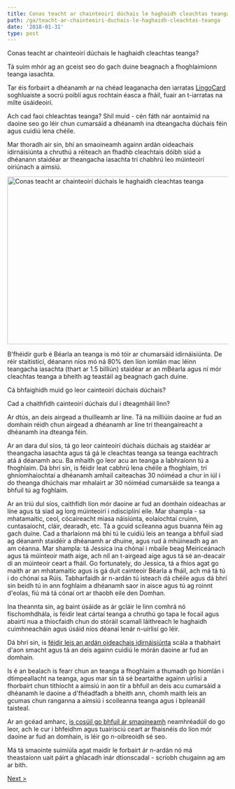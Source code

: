 ```yaml
---
title: Conas teacht ar chainteoirí dúchais le haghaidh cleachtas teanga?
path: /ga/teacht-ar-chainteoiri-duchais-le-haghaidh-cleachtas-teanga
date: '2018-01-31'
type: post
---
```


Conas teacht ar chainteoirí dúchais le haghaidh cleachtas teanga?

Tá suim mhór ag an gceist seo do gach duine beagnach a fhoghlaimíonn teanga iasachta.

Tar éis forbairt a dhéanamh ar na chéad leaganacha den iarratas <a href="https://lingocard.com">LingoCard</a> soghluaiste a socrú poiblí agus rochtain éasca a fháil, fuair an t-iarratas na mílte úsáideoirí.

Ach cad faoi chleachtas teanga? Shíl muid - cén fáth nár aontaímid na daoine seo go léir chun cumarsáid a dhéanamh ina dteangacha dúchais féin agus cuidiú lena chéile.

Mar thoradh air sin, bhí an smaoineamh againn ardán oideachais idirnáisiúnta a chruthú a réiteach an fhadhb cleachtais dóibh siúd a dhéanann staidéar ar theangacha iasachta trí chabhrú leo múinteoirí oiriúnach a aimsiú.

<img class="aligncenter wp-image-78 size-full" src="../images/platform/social-network.jpg" alt="Conas teacht ar chainteoirí dúchais le haghaidh cleachtas teanga" width="628" height="383" />

B'fhéidir gurb é Béarla an teanga is mó tóir ar chumarsáid idirnáisiúnta. De réir staitisticí, déanann níos mó ná 80% den líon iomlán mac léinn teangacha iasachta (thart ar 1.5 billiún) staidéar ar an mBéarla agus ní mór cleachtas teanga a bheith ag teastáil ag beagnach gach duine.

Cá bhfaighidh muid go leor cainteoirí dúchais dúchais?

Cad a chaithfidh cainteoirí dúchais dul i dteagmháil linn?

Ar dtús, an deis airgead a thuilleamh ar líne. Tá na milliúin daoine ar fud an domhain réidh chun airgead a dhéanamh ar líne trí theangaireacht a dhéanamh ina dteanga féin.

Ar an dara dul síos, tá go leor cainteoirí dúchais dúchais ag staidéar ar theangacha iasachta agus tá gá le cleachtas teanga sa teanga eachtrach atá á déanamh acu. Ba mhaith go leor acu an teanga a labhraíonn tú a fhoghlaim. Dá bhrí sin, is féidir leat cabhrú lena chéile a fhoghlaim, trí ghníomhaíochtaí a dhéanamh amhail caiteachas 30 nóiméad a chur in iúl i do theanga dhúchais mar mhalairt ar 30 nóiméad cumarsáide sa teanga a bhfuil tú ag foghlaim.

Ar an tríú dul síos, caithfidh líon mór daoine ar fud an domhain oideachas ar líne agus tá siad ag lorg múinteoirí i ndisciplíní eile. Mar shampla - sa mhatamaitic, ceol, cócaireacht miasa náisiúnta, eolaíochtaí cruinn, cuntasaíocht, cláir, dearadh, etc. Tá a gcuid scileanna agus buanna féin ag gach duine. Cad a tharlaíonn má bhí tú le cuidiú leis an teanga a bhfuil siad ag déanamh staidéir a dhéanamh ar dhuine, agus rud á mhúineadh ag an am céanna. Mar shampla: tá Jessica ina chónaí i mbaile beag Meiriceánach agus tá múinteoir math aige, ach níl an t-airgead aige agus tá sé an-deacair di an múinteoir ceart a fháil. Go fortunately, do Jessica, tá a fhios agat go maith ar an mhatamaitic agus is gá duit cainteoir Béarla a fháil, ach má tá tú i do chónaí sa Rúis. Tabharfaidh ár n-ardán tú isteach dá chéile agus dá bhrí sin beidh tú in ann foghlaim a dhéanamh saor in aisce agus tú ag roinnt d'eolas, fiú má tá cónaí ort ar thaobh eile den Domhan.

Ina theannta sin, ag baint úsáide as ár gcláir le linn comhrá nó físchomhdhála, is féidir leat cártaí teanga a chruthú go tapa le focail agus abairtí nua a thiocfaidh chun do stóráil scamall láithreach le haghaidh cuimhneacháin agus úsáid níos déanaí lenár n-uirlisí go léir.

Dá bhrí sin, is <a href="https://lingocard.com">féidir leis an ardán oideachais idirnáisiúnta</a> scála a thabhairt d'aon smacht agus tá an deis againn cuidiú le mórán daoine ar fud an domhain.

Is é an bealach is fearr chun an teanga a fhoghlaim a thumadh go hiomlán i dtimpeallacht na teanga, agus mar sin tá sé beartaithe againn uirlisí a fhorbairt chun tithíocht a aimsiú in aon tír a bhfuil an deis acu cumarsáid a dhéanamh le daoine a d'fhéadfadh a bheith ann, chomh maith leis an gcumas chun ranganna a aimsiú i scoileanna teanga agus i bpleanáil taisteal.

Ar an gcéad amharc, <a href="/ga/?lang=ga">is cosúil go bhfuil ár smaoineamh</a> neamhréadúil do go leor, ach le cur i bhfeidhm agus tuairisciú ceart ar fhaisnéis do líon mór daoine ar fud an domhain, is léir go n-oibreoidh sé seo.

Má tá smaointe suimiúla agat maidir le forbairt ár n-ardán nó má theastaíonn uait páirt a ghlacadh inár dtionscadal - scríobh chugainn ag am ar bith.

<a href="/ga/conas-bearla-fhoghlaim-go-tapa">Next ></a>